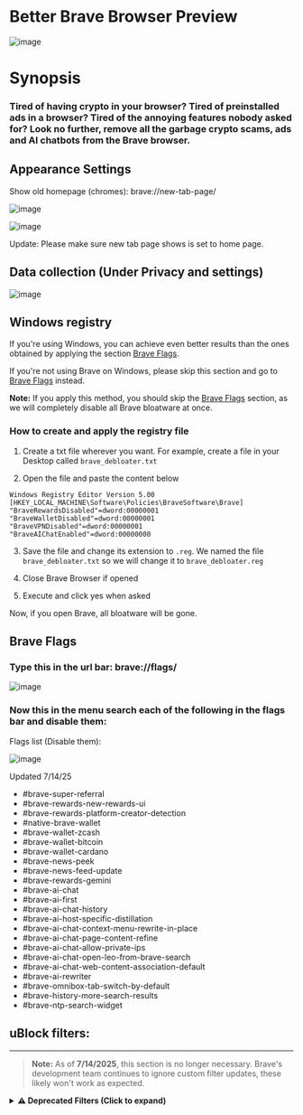 # Better Brave Browser  Preview
![image](https://github.com/user-attachments/assets/f61dedeb-80f5-4742-bef1-6a69087b3a2d)


# Synopsis

### Tired of having crypto in your browser? Tired of preinstalled ads in a browser? Tired of the annoying features nobody asked for? Look no further, remove all the garbage crypto scams, ads and AI chatbots from the Brave browser.


## Appearance Settings

Show old homepage (chromes): brave://new-tab-page/

![image](https://github.com/user-attachments/assets/454036d3-a101-4d9a-aac1-bf9b917aa1af)


![image](https://github.com/user-attachments/assets/ce502c25-43a7-4969-8d7e-7baf8c3bd6b3)

Update: Please make sure new tab page shows is set to home page.


## Data collection (Under Privacy and settings)

![image](https://github.com/user-attachments/assets/05f94aed-d9ae-4fef-b589-bd222f6103c0)

## Windows registry

If you're using Windows, you can achieve even better results than the ones obtained by applying the section [Brave Flags](#brave-flags).

If you're not using Brave on Windows, please skip this section and go to [Brave Flags](#brave-flags) instead.

**Note:** If you apply this method, you should skip the [Brave Flags](#brave-flags) section, as we will completely disable all Brave bloatware at once.

### How to create and apply the registry file

1. Create a txt file wherever you want. For example, create a file in your Desktop called `brave_debloater.txt`

2. Open the file and paste the content below

```reg
Windows Registry Editor Version 5.00
[HKEY_LOCAL_MACHINE\Software\Policies\BraveSoftware\Brave]
"BraveRewardsDisabled"=dword:00000001
"BraveWalletDisabled"=dword:00000001
"BraveVPNDisabled"=dword:00000001
"BraveAIChatEnabled"=dword:00000000
```

3. Save the file and change its extension to `.reg`. We named the file `brave_debloater.txt` so we will change it to `brave_debloater.reg`

4. Close Brave Browser if opened

5. Execute and click yes when asked

Now, if you open Brave, all bloatware will be gone.

## Brave Flags
### Type this in the url bar: brave://flags/

![image](https://github.com/user-attachments/assets/15763528-b20b-4ba1-aa3e-5fd0e99c1106)

### Now this in the menu search each of the following in the flags bar and disable them:

Flags list (Disable them):

![image](https://github.com/user-attachments/assets/d39d10d2-5c3c-42c5-b6ac-90b4aafc3478)

Updated 7/14/25
- #brave-super-referral
- #brave-rewards-new-rewards-ui
- #brave-rewards-platform-creator-detection
- #native-brave-wallet
- #brave-wallet-zcash
- #brave-wallet-bitcoin
- #brave-wallet-cardano
- #brave-news-peek
- #brave-news-feed-update
- #brave-rewards-gemini
- #brave-ai-chat
- #brave-ai-first
- #brave-ai-chat-history
- #brave-ai-host-specific-distillation
- #brave-ai-chat-context-menu-rewrite-in-place
- #brave-ai-chat-page-content-refine
- #brave-ai-chat-allow-private-ips
- #brave-ai-chat-open-leo-from-brave-search
- #brave-ai-chat-web-content-association-default
- #brave-ai-rewriter
- #brave-omnibox-tab-switch-by-default
- #brave-history-more-search-results
- #brave-ntp-search-widget

## uBlock filters:

---

> **Note:** As of **7/14/2025**, this section is no longer necessary. Brave's development team continues to ignore custom filter updates, these likely won't work as expected.

<details>
<summary><strong>⚠️ Deprecated Filters (Click to expand)</strong></summary>

<br>

![image](https://github.com/user-attachments/assets/ad43d99c-c330-47e1-8593-54b6de5a2d29)  
![image](https://github.com/user-attachments/assets/3810ed7f-811b-43c7-927d-d0503af18155)


~~### Links (They are hyper linked — right-click to copy)~~  
~~- Ads: [uBlock Ads](https://raw.githubusercontent.com/uBlockOrigin/uAssets/refs/heads/master/filters/filters.txt)~~  
~~- Privacy: [uBlock Privacy](https://raw.githubusercontent.com/uBlockOrigin/uAssets/refs/heads/master/filters/privacy.txt)~~  
~~- Quick fixes: [uBlock Quick Fixes](https://raw.githubusercontent.com/uBlockOrigin/uAssets/refs/heads/master/filters/quick-fixes.txt)~~  
~~- Unbreak: [uBlock Unbreak](https://raw.githubusercontent.com/uBlockOrigin/uAssets/refs/heads/master/filters/unbreak.txt)~~  
~~- Badware: [uBlock Badware](https://raw.githubusercontent.com/uBlockOrigin/uAssets/refs/heads/master/filters/badware.txt)~~  

~~### Adguard Filters~~  
~~- Adguard: [Adguard Base](https://raw.githubusercontent.com/AdguardTeam/FiltersRegistry/master/filters/filter_2_Base/filter.txt)~~  
~~- Adguard Tracking Protection: [Adguard Tracking](https://raw.githubusercontent.com/AdguardTeam/FiltersRegistry/master/filters/filter_3_Spyware/filter.txt)~~  
~~- Adguard Annoyance: [Adguard Annoyances](https://raw.githubusercontent.com/AdguardTeam/FiltersRegistry/master/filters/filter_14_Annoyances/filter.txt)~~  

~~### Easylist~~  
~~- Easylist: [Easylist](https://easylist.to/easylist/easylist.txt)~~  
~~- Easylist Privacy: [Easylist Privacy](https://easylist.to/easylist/easyprivacy.txt)~~  
~~- Easylist Cookies: [Easylist Cookies](https://secure.fanboy.co.nz/fanboy-cookiemonster.txt)~~  

~~### Malware / Phishing~~  
~~- [Malware Filter](https://malware-filter.gitlab.io/malware-filter/urlhaus-filter.txt)~~  
~~- [Phishing Filter](https://malware-filter.gitlab.io/malware-filter/phishing-filter.txt)~~

</details>


